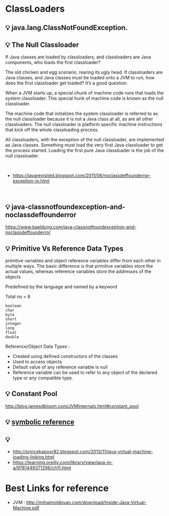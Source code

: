 
# ClassLoaders

## :bulb: java.lang.ClassNotFoundException.



## :bulb:  The Null Classloader
If Java classes are loaded by classloaders, and classloaders are Java components, who loads the first classloader?

The old chicken and egg scenario, rearing its ugly head. If classloaders are Java classes, and Java classes must be loaded onto a JVM to run, how does the first classloader get loaded? It’s a good question.

When a JVM starts up, a special chunk of machine code runs that loads the system classloader. This special hunk of machine code is known as the null classloader.

The machine code that initializes the system classloader is referred to as the null classloader because it is not a Java class at all, as are all other classloaders. The null classloader is platform specific machine instructions that kick off the whole classloading process. 

All classloaders, with the exception of the null classloader, are implemented as Java classes. Something must load the very first Java classloader to get the process started. Loading the first pure Java classloader is the job of the null classloader.



<br>


- https://javarevisited.blogspot.com/2011/06/noclassdeffounderror-exception-in.html



<br>

## :bulb: java-classnotfoundexception-and-noclassdeffounderror
https://www.baeldung.com/java-classnotfoundexception-and-noclassdeffounderror


## :bulb: Primitive Vs Reference Data Types 

 primitive variables and object reference variables differ from each other in multiple ways. The basic difference is that primitive variables store the actual values, whereas reference variables store the addresses of the objects

Predefined by the language and named by a keyword

Total no = 8
```
boolean
char
byte
short
integer
long
float
double
```


Reference/Object Data Types :

* Created using defined constructors of the classes
* Used to access objects
* Default value of any reference variable is null
* Reference variable can be used to refer to any object of the declared type or any compatible type.


## :bulb: Constant Pool

http://blog.jamesdbloom.com/JVMInternals.html#constant_pool


## :bulb: [symbolic reference](https://stackoverflow.com/questions/17406159/symbolic-references-in-java)



## :bulb: 

- http://princekapoor82.blogspot.com/2013/11/java-virtual-machine-loading-linking.html
- https://learning.oreilly.com/library/view/java-in-a/9781449371296/ch11.html




# Best Links for reference
- JVM : http://mihaimoldovan.com/download/Inside-Java-Virtual-Machine.pdf